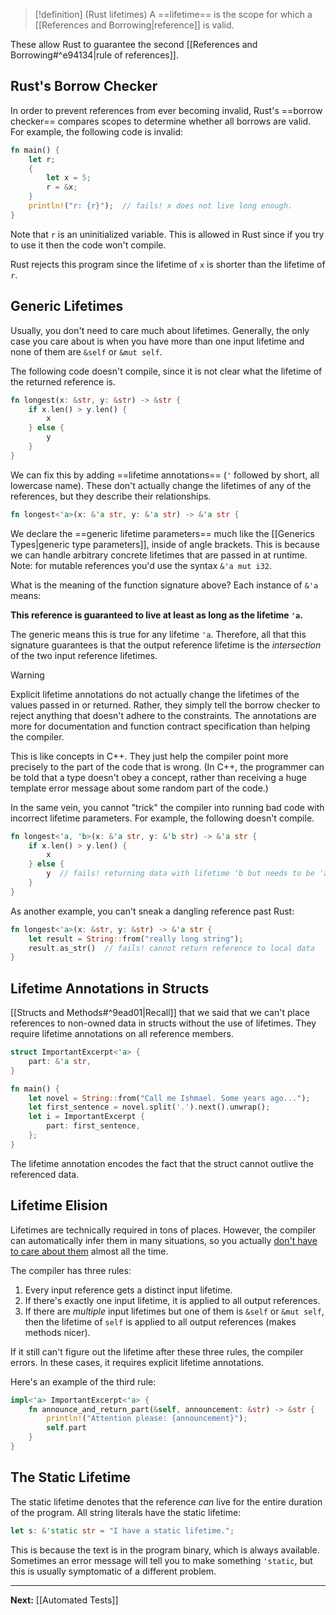 > [!definition] (Rust lifetimes)
> A ==lifetime== is the scope for which a [[References and Borrowing|reference]] is valid.

These allow Rust to guarantee the second [[References and Borrowing#^e94134|rule of references]].

## Rust's Borrow Checker

In order to prevent references from ever becoming invalid, Rust's ==borrow checker== compares scopes to determine whether all borrows are valid. For example, the following code is invalid:

```rust
fn main() {
	let r;
	{
		let x = 5;
		r = &x;
	}
	println!("r: {r}");  // fails! x does not live long enough.
}
```

Note that `r` is an uninitialized variable. This is allowed in Rust since if you try to use it then the code won't compile.

Rust rejects this program since the lifetime of `x` is shorter than the lifetime of `r`.

## Generic Lifetimes

Usually, you don't need to care much about lifetimes. Generally, the only case you care about is when you have more than one input lifetime and none of them are  `&self` or `&mut self`. 

The following code doesn't compile, since it is not clear what the lifetime of the returned reference is.

```rust
fn longest(x: &str, y: &str) -> &str {
    if x.len() > y.len() {
        x
    } else {
        y
    }
}
```

We can fix this by adding ==lifetime annotations== (`'` followed by short, all lowercase name). These don't actually change the lifetimes of any of the references, but they describe their relationships.

```rust
fn longest<'a>(x: &'a str, y: &'a str) -> &'a str {
```

We declare the ==generic lifetime parameters== much like the [[Generics Types|generic type parameters]], inside of angle brackets. This is because we can handle arbitrary concrete lifetimes that are passed in at runtime. Note: for mutable references you'd use the syntax `&'a mut i32`. 

What is the meaning of the function signature above? Each instance of `&'a` means:

**This reference is guaranteed to live at least as long as the lifetime `'a`.**

The generic means this is true for any lifetime `'a`. Therefore, all that this signature guarantees is that the output reference lifetime is the *intersection* of the two input reference lifetimes.

> [!warning]
> Explicit lifetime annotations do not actually change the lifetimes of the values passed in or returned. Rather, they simply tell the borrow checker to reject anything that doesn't adhere to the constraints. The annotations are more for documentation and function contract specification than helping the compiler.
> 
> This is like concepts in C++. They just help the compiler point more precisely to the part of the code that is wrong. (In C++, the programmer can be told that a type doesn't obey a concept, rather than receiving a huge template error message about some random part of the code.)

In the same vein, you cannot "trick" the compiler into running bad code with incorrect lifetime parameters. For example, the following doesn't compile.

```rust
fn longest<'a, 'b>(x: &'a str, y: &'b str) -> &'a str {
    if x.len() > y.len() {
        x
    } else {
        y  // fails! returning data with lifetime 'b but needs to be 'a
    }
}
```

As another example, you can't sneak a dangling reference past Rust:

```rust
fn longest<'a>(x: &str, y: &str) -> &'a str {
	let result = String::from("really long string");
	result.as_str()  // fails! cannot return reference to local data
}
```

## Lifetime Annotations in Structs

[[Structs and Methods#^9ead01|Recall]] that we said that we can't place references to non-owned data in structs without the use of lifetimes. They require lifetime annotations on all reference members.

```rust
struct ImportantExcerpt<'a> {
    part: &'a str,
}

fn main() {
    let novel = String::from("Call me Ishmael. Some years ago...");
    let first_sentence = novel.split('.').next().unwrap();
    let i = ImportantExcerpt {
        part: first_sentence,
    };
}
```

The lifetime annotation encodes the fact that the struct cannot outlive the referenced data.

## Lifetime Elision

Lifetimes are technically required in tons of places. However, the compiler can automatically infer them in many situations, so you actually [don't have to care about them](https://corrode.dev/blog/lifetimes) almost all the time.

The compiler has three rules:

1. Every input reference gets a distinct input lifetime.
2. If there's exactly one input lifetime, it is applied to all output references.
3. If there are *multiple* input lifetimes but one of them is `&self` or `&mut self`, then the lifetime of `self` is applied to all output references (makes methods nicer).

If it still can't figure out the lifetime after these three rules, the compiler errors. In these cases, it requires explicit lifetime annotations.

Here's an example of the third rule:

```rust
impl<'a> ImportantExcerpt<'a> {
    fn announce_and_return_part(&self, announcement: &str) -> &str {
        println!("Attention please: {announcement}");
        self.part
    }
}
```

## The Static Lifetime

The static lifetime denotes that the reference *can* live for the entire duration of the program. All string literals have the static lifetime:

```rust
let s: &'static str = "I have a static lifetime.";
```

This is because the text is in the program binary, which is always available. Sometimes an error message will tell you to make something `'static`, but this is usually symptomatic of a different problem.

---

**Next:** [[Automated Tests]]